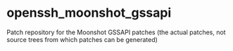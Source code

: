 # openssh_moonshot_gssapi
Patch repository for the Moonshot GSSAPI patches (the actual patches, not source trees from which patches can be generated)
